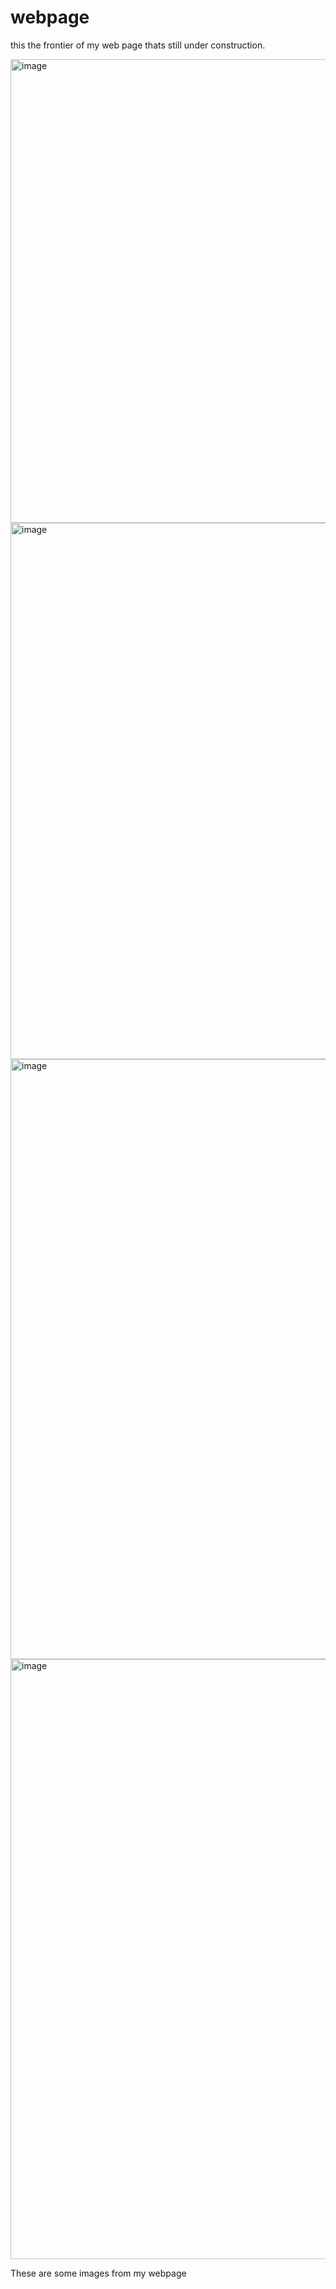 # webpage
this the frontier of my web page thats still under construction.

<img width="742" alt="image" src="https://github.com/preyrana/webpage/assets/72163914/3d623c95-a277-45b9-a086-f9951af794ba">
<img width="858" alt="image" src="https://github.com/preyrana/webpage/assets/72163914/805ee2d0-40ff-44a8-9128-2b7af8a7b9db">
<img width="960" alt="image" src="https://github.com/preyrana/webpage/assets/72163914/3e787d27-338d-4cb0-9c4b-20910a8c9a60">
<img width="960" alt="image" src="https://github.com/preyrana/webpage/assets/72163914/046c9818-026e-4f5c-a366-d696a3f0ed08">


These are some images from my webpage
